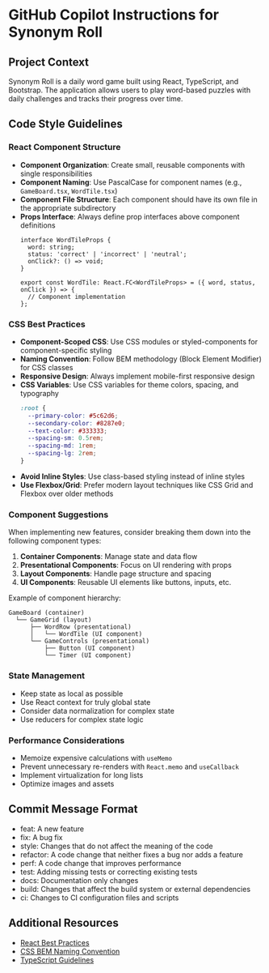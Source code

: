 # GitHub Copilot Instructions for Synonym Roll

## Project Context
Synonym Roll is a daily word game built using React, TypeScript, and Bootstrap. The application allows users to play word-based puzzles with daily challenges and tracks their progress over time.

## Code Style Guidelines

### React Component Structure
- **Component Organization**: Create small, reusable components with single responsibilities
- **Component Naming**: Use PascalCase for component names (e.g., `GameBoard.tsx`, `WordTile.tsx`)
- **Component File Structure**: Each component should have its own file in the appropriate subdirectory
- **Props Interface**: Always define prop interfaces above component definitions
  ```tsx
  interface WordTileProps {
    word: string;
    status: 'correct' | 'incorrect' | 'neutral';
    onClick?: () => void;
  }

  export const WordTile: React.FC<WordTileProps> = ({ word, status, onClick }) => {
    // Component implementation
  };
  ```

### CSS Best Practices
- **Component-Scoped CSS**: Use CSS modules or styled-components for component-specific styling
- **Naming Convention**: Follow BEM methodology (Block Element Modifier) for CSS classes
- **Responsive Design**: Always implement mobile-first responsive design
- **CSS Variables**: Use CSS variables for theme colors, spacing, and typography
  ```css
  :root {
    --primary-color: #5c62d6;
    --secondary-color: #8287e0;
    --text-color: #333333;
    --spacing-sm: 0.5rem;
    --spacing-md: 1rem;
    --spacing-lg: 2rem;
  }
  ```
- **Avoid Inline Styles**: Use class-based styling instead of inline styles
- **Use Flexbox/Grid**: Prefer modern layout techniques like CSS Grid and Flexbox over older methods

### Component Suggestions
When implementing new features, consider breaking them down into the following component types:
1. **Container Components**: Manage state and data flow
2. **Presentational Components**: Focus on UI rendering with props
3. **Layout Components**: Handle page structure and spacing
4. **UI Components**: Reusable UI elements like buttons, inputs, etc.

Example of component hierarchy:
```
GameBoard (container)
  └── GameGrid (layout)
      ├── WordRow (presentational)
      │   └── WordTile (UI component)
      └── GameControls (presentational)
          ├── Button (UI component)
          └── Timer (UI component)
```

### State Management
- Keep state as local as possible
- Use React context for truly global state
- Consider data normalization for complex state
- Use reducers for complex state logic

### Performance Considerations
- Memoize expensive calculations with `useMemo`
- Prevent unnecessary re-renders with `React.memo` and `useCallback`
- Implement virtualization for long lists
- Optimize images and assets

## Commit Message Format
- feat: A new feature
- fix: A bug fix
- style: Changes that do not affect the meaning of the code
- refactor: A code change that neither fixes a bug nor adds a feature
- perf: A code change that improves performance
- test: Adding missing tests or correcting existing tests
- docs: Documentation only changes
- build: Changes that affect the build system or external dependencies
- ci: Changes to CI configuration files and scripts

## Additional Resources
- [React Best Practices](https://reactjs.org/docs/thinking-in-react.html)
- [CSS BEM Naming Convention](http://getbem.com/)
- [TypeScript Guidelines](https://www.typescriptlang.org/docs/handbook/declaration-files/do-s-and-don-ts.html)
